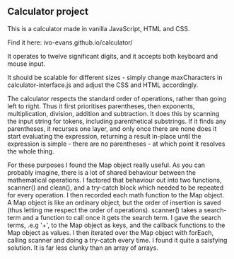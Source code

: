 ## Calculator project

This is a calculator made in vanilla JavaScript, HTML and CSS. 

Find it here: ivo-evans.github.io/calculator/

It operates to twelve significant digits, and it accepts both keyboard and mouse input.

It should be scalable for different sizes - simply change maxCharacters in calculator-interface.js and adjust the CSS and HTML accordingly.

The calculator respects the standard order of operations, rather than going left to right. Thus it first prioritises parentheses, then exponents, multiplication, division, addition and subtraction. It does this by scanning the input string for tokens, including parenthetical substrings. If it finds any parentheses, it recurses one layer, and only once there are none does it start evaluating the expression, returning a result in-place until the expression is simple - there are no parentheses - at which point it resolves the whole thing. 

For these purposes I found the Map object really useful. As you can probably imagine, there is a lot of shared behaviour between the mathematical operations. I factored that behaviour out into two functions, scanner() and clean(), and a try-catch block which needed to be repeated for every operation. I then recorded each math function to the Map object. A Map object is like an ordinary object, but the order of insertion is saved (thus letting me respect the order of operations). scanner() takes a search-term and a function to call once it gets the search term. I gave the search terms, .e.g '+', to the Map object as keys, and the callback functions to the Map object as values. I then iterated over the Map object with forEach, calling scanner and doing a try-catch every time. I found it quite a saisfying solution. It is far less clunky than an array of arrays. 